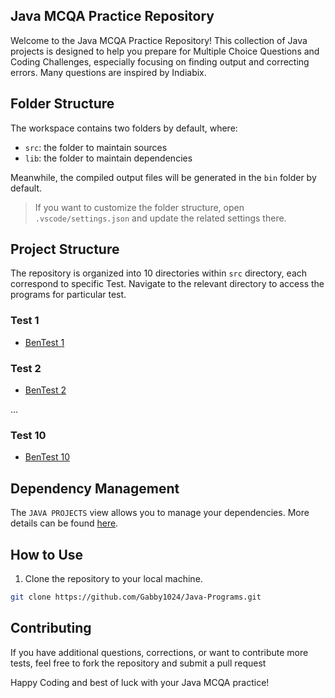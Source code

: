 ## Java MCQA Practice Repository

Welcome to the Java MCQA Practice Repository! This collection of Java projects is designed to help you prepare for Multiple Choice Questions and Coding Challenges, especially focusing on finding output and correcting errors. Many questions are inspired by Indiabix.

## Folder Structure

The workspace contains two folders by default, where:

- `src`: the folder to maintain sources
- `lib`: the folder to maintain dependencies

Meanwhile, the compiled output files will be generated in the `bin` folder by default.

> If you want to customize the folder structure, open `.vscode/settings.json` and update the related settings there.

## Project Structure

The repository is organized into 10 directories within `src` directory, each correspond to specific Test. Navigate to the relevant directory to access the programs for particular test.

### Test 1
- [BenTest 1](/src/BenTest1)

### Test 2
- [BenTest 2](/src/BenTest2/)

...

### Test 10
- [BenTest 10](/src/BenTest10/)

## Dependency Management

The `JAVA PROJECTS` view allows you to manage your dependencies. More details can be found [here](https://github.com/microsoft/vscode-java-dependency#manage-dependencies).

## How to Use

1. Clone the repository to your local machine.

```bash
git clone https://github.com/Gabby1024/Java-Programs.git
```

## Contributing

If you have additional questions, corrections, or want to contribute more tests, feel free to fork the repository and submit a pull request

Happy Coding and best of luck with your Java MCQA practice!